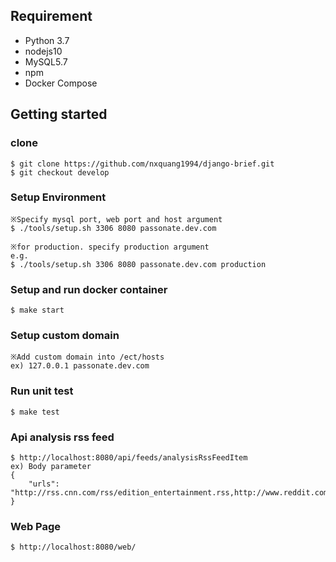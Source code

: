 ## Requirement
* Python 3.7
* nodejs10
* MySQL5.7
* npm
* Docker Compose

## Getting started
### clone
```
$ git clone https://github.com/nxquang1994/django-brief.git
$ git checkout develop
```
### Setup Environment
```
※Specify mysql port, web port and host argument
$ ./tools/setup.sh 3306 8080 passonate.dev.com

※for production. specify production argument
e.g.
$ ./tools/setup.sh 3306 8080 passonate.dev.com production
```

### Setup and run docker container
```
$ make start
```

### Setup custom domain
```
※Add custom domain into /ect/hosts
ex) 127.0.0.1 passonate.dev.com
```

### Run unit test
```
$ make test
```

### Api analysis rss feed
```
$ http://localhost:8080/api/feeds/analysisRssFeedItem
ex) Body parameter
{
    "urls": "http://rss.cnn.com/rss/edition_entertainment.rss,http://www.reddit.com/r/python/.rss"
}
```
### Web Page
```
$ http://localhost:8080/web/
```
